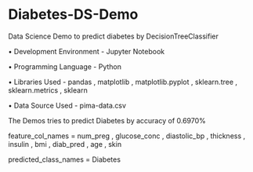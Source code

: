 # Diabetes-DS-Demo
Data Science Demo to predict diabetes by DecisionTreeClassifier



• Development Environment - Jupyter Notebook


• Programming Language - Python


• Libraries Used - pandas , matplotlib , matplotlib.pyplot , sklearn.tree , sklearn.metrics , sklearn


• Data Source Used - pima-data.csv


The Demos tries to predict Diabetes by accuracy of 0.6970%

feature_col_names = num_preg , glucose_conc , diastolic_bp , thickness , insulin , bmi , diab_pred , age , skin

predicted_class_names = Diabetes
